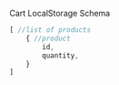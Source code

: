 Cart LocalStorage Schema

```js
[ //list of products
    { //product
        id,
        quantity,
    }
]
```
